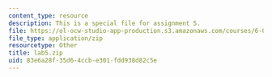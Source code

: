 ```yaml
---
content_type: resource
description: This is a special file for assignment 5.
file: https://ol-ocw-studio-app-production.s3.amazonaws.com/courses/6-034-artificial-intelligence-fall-2010/83e6a28f35d64ccbe301fdd938d82c5e_lab5.zip
file_type: application/zip
resourcetype: Other
title: lab5.zip
uid: 83e6a28f-35d6-4ccb-e301-fdd938d82c5e
---
```

